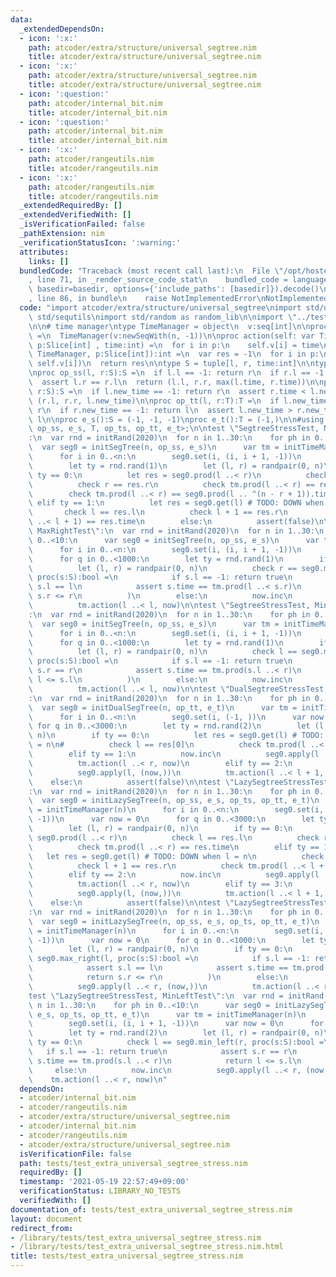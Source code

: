 ```yaml
---
data:
  _extendedDependsOn:
  - icon: ':x:'
    path: atcoder/extra/structure/universal_segtree.nim
    title: atcoder/extra/structure/universal_segtree.nim
  - icon: ':x:'
    path: atcoder/extra/structure/universal_segtree.nim
    title: atcoder/extra/structure/universal_segtree.nim
  - icon: ':question:'
    path: atcoder/internal_bit.nim
    title: atcoder/internal_bit.nim
  - icon: ':question:'
    path: atcoder/internal_bit.nim
    title: atcoder/internal_bit.nim
  - icon: ':x:'
    path: atcoder/rangeutils.nim
    title: atcoder/rangeutils.nim
  - icon: ':x:'
    path: atcoder/rangeutils.nim
    title: atcoder/rangeutils.nim
  _extendedRequiredBy: []
  _extendedVerifiedWith: []
  _isVerificationFailed: false
  _pathExtension: nim
  _verificationStatusIcon: ':warning:'
  attributes:
    links: []
  bundledCode: "Traceback (most recent call last):\n  File \"/opt/hostedtoolcache/Python/3.9.6/x64/lib/python3.9/site-packages/onlinejudge_verify/documentation/build.py\"\
    , line 71, in _render_source_code_stat\n    bundled_code = language.bundle(stat.path,\
    \ basedir=basedir, options={'include_paths': [basedir]}).decode()\n  File \"/opt/hostedtoolcache/Python/3.9.6/x64/lib/python3.9/site-packages/onlinejudge_verify/languages/nim.py\"\
    , line 86, in bundle\n    raise NotImplementedError\nNotImplementedError\n"
  code: "import atcoder/extra/structure/universal_segtree\nimport std/unittest\nimport\
    \ std/sequtils\nimport std/random as random_lib\n\nimport \"../test/utils/random.nim\"\
    \n\n# time manager\ntype TimeManager = object\n  v:seq[int]\n\nproc initTimeManager(n:int):TimeManager\
    \ =\n  TimeManager(v:newSeqWith(n, -1))\n\nproc action(self: var TimeManager,\
    \ p:Slice[int] , time:int) =\n  for i in p:\n    self.v[i] = time\n\nproc prod(self:\
    \ TimeManager, p:Slice[int]):int =\n  var res = -1\n  for i in p:\n    res = max(res,\
    \ self.v[i])\n  return res\n\ntype S = tuple[l, r, time:int]\n\ntype T = tuple[new_time:int]\n\
    \nproc op_ss(l, r:S):S =\n  if l.l == -1: return r\n  if r.l == -1: return l\n\
    \  assert l.r == r.l\n  return (l.l, r.r, max(l.time, r.time))\n\nproc op_ts(l:T,\
    \ r:S):S =\n  if l.new_time == -1: return r\n  assert r.time < l.new_time\n  return\
    \ (r.l, r.r, l.new_time)\n\nproc op_tt(l, r:T):T =\n  if l.new_time == -1: return\
    \ r\n  if r.new_time == -1: return l\n  assert l.new_time > r.new_time\n  return\
    \ l\n\nproc e_s():S = (-1, -1, -1)\nproc e_t():T = (-1,)\n\n#using seg = lazy_segtree<S,\
    \ op_ss, e_s, T, op_ts, op_tt, e_t>;\n\ntest \"SegtreeStressTest, NaiveTest\"\
    :\n  var rnd = initRand(2020)\n  for n in 1..30:\n    for ph in 0..<10:\n    \
    \  var seg0 = initSegTree(n, op_ss, e_s)\n      var tm = initTimeManager(n)\n\
    \      for i in 0..<n:\n        seg0.set(i, (i, i + 1, -1))\n      for q in 0..<3000:\n\
    \        let ty = rnd.rand(1)\n        let (l, r) = randpair(0, n)\n        if\
    \ ty == 0:\n          let res = seg0.prod(l ..< r)\n          check l == res.l\n\
    \          check r == res.r\n          check tm.prod(l ..< r) == res.time\n  \
    \        check tm.prod(l ..< r) == seg0.prod(l .. ^(n - r + 1)).time\n       \
    \ elif ty == 1:\n          let res = seg0.get(l) # TODO: DOWN when l = n\n   \
    \       check l == res.l\n          check l + 1 == res.r\n          check tm.prod(l\
    \ ..< l + 1) == res.time\n        else:\n          assert(false)\n\ntest \"SegtreeStressTest,\
    \ MaxRightTest\":\n  var rnd = initRand(2020)\n  for n in 1..30:\n    for ph in\
    \ 0..<10:\n      var seg0 = initSegTree(n, op_ss, e_s)\n      var tm = initTimeManager(n)\n\
    \      for i in 0..<n:\n        seg0.set(i, (i, i + 1, -1))\n      var now = 0\n\
    \      for q in 0..<1000:\n        let ty = rnd.rand(1)\n        if ty == 0:\n\
    \          let (l, r) = randpair(0, n)\n          check r == seg0.max_right(l,\
    \ proc(s:S):bool =\n            if s.l == -1: return true\n            assert\
    \ s.l == l\n            assert s.time == tm.prod(l ..< s.r)\n            return\
    \ s.r <= r\n          )\n        else:\n          now.inc\n          let l = rnd.rand(n)\n\
    \          tm.action(l ..< l, now)\n\ntest \"SegtreeStressTest, MinLeftTest\"\
    :\n  var rnd = initRand(2020)\n  for n in 1..30:\n    for ph in 0..<10:\n    \
    \  var seg0 = initSegTree(n, op_ss, e_s)\n      var tm = initTimeManager(n)\n\
    \      for i in 0..<n:\n        seg0.set(i, (i, i + 1, -1))\n      var now = 0\n\
    \      for q in 0..<1000:\n        let ty = rnd.rand(1)\n        if ty == 0:\n\
    \          let (l, r) = randpair(0, n)\n          check l == seg0.min_left(r,\
    \ proc(s:S):bool =\n            if s.l == -1: return true\n            assert\
    \ s.r == r\n            assert s.time == tm.prod(s.l ..< r)\n            return\
    \ l <= s.l\n          )\n        else:\n          now.inc\n          let l = rnd.rand(n)\n\
    \          tm.action(l ..< l, now)\n\ntest \"DualSegtreeStressTest, NaiveTest\"\
    :\n  var rnd = initRand(2020)\n  for n in 1..30:\n    for ph in 0..<10:\n    \
    \  var seg0 = initDualSegTree(n, op_tt, e_t)\n      var tm = initTimeManager(n)\n\
    \      for i in 0..<n:\n        seg0.set(i, (-1, ))\n      var now = 0\n     \
    \ for q in 0..<3000:\n        let ty = rnd.rand(2)\n        let (l, r) = randpair(0,\
    \ n)\n        if ty == 0:\n          let res = seg0.get(l) # TODO: DOWN when l\
    \ = n\n#          check l == res[0]\n          check tm.prod(l ..< l + 1) == res[0]\n\
    \        elif ty == 1:\n          now.inc\n          seg0.apply(l ..< r, (now,))\n\
    \          tm.action(l ..< r, now)\n        elif ty == 2:\n          now.inc\n\
    \          seg0.apply(l, (now,))\n          tm.action(l ..< l + 1, now)\n    \
    \    else:\n          assert(false)\n\ntest \"LazySegtreeStressTest, NaiveTest\"\
    :\n  var rnd = initRand(2020)\n  for n in 1..30:\n    for ph in 0..<10:\n    \
    \  var seg0 = initLazySegTree(n, op_ss, e_s, op_ts, op_tt, e_t)\n      var tm\
    \ = initTimeManager(n)\n      for i in 0..<n:\n        seg0.set(i, (i, i + 1,\
    \ -1))\n      var now = 0\n      for q in 0..<3000:\n        let ty = rnd.rand(3)\n\
    \        let (l, r) = randpair(0, n)\n        if ty == 0:\n          let res =\
    \ seg0.prod(l ..< r)\n          check l == res.l\n          check r == res.r\n\
    \          check tm.prod(l ..< r) == res.time\n        elif ty == 1:\n       \
    \   let res = seg0.get(l) # TODO: DOWN when l = n\n          check l == res.l\n\
    \          check l + 1 == res.r\n          check tm.prod(l ..< l + 1) == res.time\n\
    \        elif ty == 2:\n          now.inc\n          seg0.apply(l ..< r, (now,))\n\
    \          tm.action(l ..< r, now)\n        elif ty == 3:\n          now.inc\n\
    \          seg0.apply(l, (now,))\n          tm.action(l ..< l + 1, now)\n    \
    \    else:\n          assert(false)\n\ntest \"LazySegtreeStressTest, MaxRightTest\"\
    :\n  var rnd = initRand(2020)\n  for n in 1..30:\n    for ph in 0..<10:\n    \
    \  var seg0 = initLazySegTree(n, op_ss, e_s, op_ts, op_tt, e_t)\n      var tm\
    \ = initTimeManager(n)\n      for i in 0..<n:\n        seg0.set(i, (i, i + 1,\
    \ -1))\n      var now = 0\n      for q in 0..<1000:\n        let ty = rnd.rand(2)\n\
    \        let (l, r) = randpair(0, n)\n        if ty == 0:\n          check r ==\
    \ seg0.max_right(l, proc(s:S):bool =\n            if s.l == -1: return true\n\
    \            assert s.l == l\n            assert s.time == tm.prod(l ..< s.r)\n\
    \            return s.r <= r\n          )\n        else:\n          now.inc\n\
    \          seg0.apply(l ..< r, (now,))\n          tm.action(l ..< r, now)\n\n\
    test \"LazySegtreeStressTest, MinLeftTest\":\n  var rnd = initRand(2020)\n  for\
    \ n in 1..30:\n    for ph in 0..<10:\n      var seg0 = initLazySegTree(n, op_ss,\
    \ e_s, op_ts, op_tt, e_t)\n      var tm = initTimeManager(n)\n      for i in 0..<n:\n\
    \        seg0.set(i, (i, i + 1, -1))\n      var now = 0\n      for q in 0..<1000:\n\
    \        let ty = rnd.rand(2)\n        let (l, r) = randpair(0, n)\n        if\
    \ ty == 0:\n          check l == seg0.min_left(r, proc(s:S):bool =\n         \
    \   if s.l == -1: return true\n            assert s.r == r\n            assert\
    \ s.time == tm.prod(s.l ..< r)\n            return l <= s.l\n          )\n   \
    \     else:\n          now.inc\n          seg0.apply(l ..< r, (now,))\n      \
    \    tm.action(l ..< r, now)\n"
  dependsOn:
  - atcoder/internal_bit.nim
  - atcoder/rangeutils.nim
  - atcoder/extra/structure/universal_segtree.nim
  - atcoder/internal_bit.nim
  - atcoder/rangeutils.nim
  - atcoder/extra/structure/universal_segtree.nim
  isVerificationFile: false
  path: tests/test_extra_universal_segtree_stress.nim
  requiredBy: []
  timestamp: '2021-05-19 22:57:49+09:00'
  verificationStatus: LIBRARY_NO_TESTS
  verifiedWith: []
documentation_of: tests/test_extra_universal_segtree_stress.nim
layout: document
redirect_from:
- /library/tests/test_extra_universal_segtree_stress.nim
- /library/tests/test_extra_universal_segtree_stress.nim.html
title: tests/test_extra_universal_segtree_stress.nim
---
```

